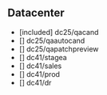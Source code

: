 ## Datacenter
- [included] dc25/qacand
- [] dc25/qaautocand
- [] dc25/qapatchpreview
- [] dc41/stagea
- [] dc41/sales
- [] dc41/prod
- [] dc41/dr

